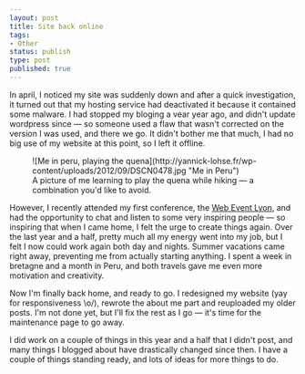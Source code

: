 ```yaml
---
layout: post
title: Site back online
tags:
- Other
status: publish
type: post
published: true
---
```

In april, I noticed my site was suddenly down and after a quick investigation, it turned out that my hosting service had deactivated it because it contained some malware. I had stopped my bloging a vear year ago, and didn't update wordpress since — so someone used a flaw that wasn't corrected on the version I was used, and there we go. It didn't bother me that much, I had no big use of my website at this point, so I left it offline.

<figure>
	![Me in peru, playing the quena](http://yannick-lohse.fr/wp-content/uploads/2012/09/DSCN0478.jpg "Me in Peru")
	<figcaption>
		A picture of me learning to play the quena while hiking &mdash; a combination you'd like to avoid.
	</figcaption>
</figure>

However, I recently attended my first conference, the [Web Event Lyon](http://event.lafermeduweb.net/ "Web Event Lyon 2012"), and had the opportunity to chat and listen to some very inspiring people — so inspiring that when I came home, I felt the urge to create things again. Over the last year and a half, pretty much all my energy went into my job, but I felt I now could work again both day and nights. Summer vacations came right away, preventing me from actually starting anything. I spent a week in bretagne and a month in Peru, and both travels gave me even more motivation and creativity.

Now I'm finally back home, and ready to go. I redesigned my website (yay for responsiveness \o/), rewrote the about me part and reuploaded my older posts. I'm not done yet, but I'll fix the rest as I go — it's time for the maintenance page to go away.

I did work on a couple of things in this year and a half that I didn't post, and many things I blogged about have drastically changed since then. I have a couple of things standing ready, and lots of ideas for more things to do.